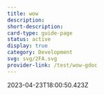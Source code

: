 ```yaml
---
title: wow
description: 
short-description: 
card-type: guide-page
status: active
display: true
category: Development
svg: svg/2FA.svg
provider-link: /test/wow-gdoc
---
```

<div class="content-section">
<div class="section-container" markdown="1">
</div>
</div> 2023-04-23T18:00:50.423Z